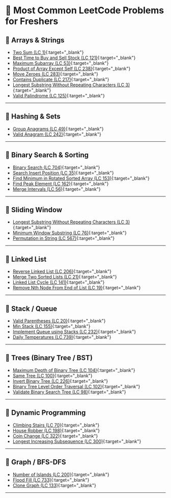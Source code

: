 # 📌 Most Common LeetCode Problems for Freshers

## 🔹 Arrays & Strings

- [Two Sum (LC 1)](https://leetcode.com/problems/two-sum/){\:target="\_blank"}
- [Best Time to Buy and Sell Stock (LC 121)](https://leetcode.com/problems/best-time-to-buy-and-sell-stock/){\:target="\_blank"}
- [Maximum Subarray (LC 53)](https://leetcode.com/problems/maximum-subarray/){\:target="\_blank"}
- [Product of Array Except Self (LC 238)](https://leetcode.com/problems/product-of-array-except-self/){\:target="\_blank"}
- [Move Zeroes (LC 283)](https://leetcode.com/problems/move-zeroes/){\:target="\_blank"}
- [Contains Duplicate (LC 217)](https://leetcode.com/problems/contains-duplicate/){\:target="\_blank"}
- [Longest Substring Without Repeating Characters (LC 3)](https://leetcode.com/problems/longest-substring-without-repeating-characters/){\:target="\_blank"}
- [Valid Palindrome (LC 125)](https://leetcode.com/problems/valid-palindrome/){\:target="\_blank"}

---

## 🔹 Hashing & Sets

- [Group Anagrams (LC 49)](https://leetcode.com/problems/group-anagrams/){\:target="\_blank"}
- [Valid Anagram (LC 242)](https://leetcode.com/problems/valid-anagram/){\:target="\_blank"}

---

## 🔹 Binary Search & Sorting

- [Binary Search (LC 704)](https://leetcode.com/problems/binary-search/){\:target="\_blank"}
- [Search Insert Position (LC 35)](https://leetcode.com/problems/search-insert-position/){\:target="\_blank"}
- [Find Minimum in Rotated Sorted Array (LC 153)](https://leetcode.com/problems/find-minimum-in-rotated-sorted-array/){\:target="\_blank"}
- [Find Peak Element (LC 162)](https://leetcode.com/problems/find-peak-element/){\:target="\_blank"}
- [Merge Intervals (LC 56)](https://leetcode.com/problems/merge-intervals/){\:target="\_blank"}

---

## 🔹 Sliding Window

- [Longest Substring Without Repeating Characters (LC 3)](https://leetcode.com/problems/longest-substring-without-repeating-characters/){\:target="\_blank"}
- [Minimum Window Substring (LC 76)](https://leetcode.com/problems/minimum-window-substring/){\:target="\_blank"}
- [Permutation in String (LC 567)](https://leetcode.com/problems/permutation-in-string/){\:target="\_blank"}

---

## 🔹 Linked List

- [Reverse Linked List (LC 206)](https://leetcode.com/problems/reverse-linked-list/){\:target="\_blank"}
- [Merge Two Sorted Lists (LC 21)](https://leetcode.com/problems/merge-two-sorted-lists/){\:target="\_blank"}
- [Linked List Cycle (LC 141)](https://leetcode.com/problems/linked-list-cycle/){\:target="\_blank"}
- [Remove Nth Node From End of List (LC 19)](https://leetcode.com/problems/remove-nth-node-from-end-of-list/){\:target="\_blank"}

---

## 🔹 Stack / Queue

- [Valid Parentheses (LC 20)](https://leetcode.com/problems/valid-parentheses/){\:target="\_blank"}
- [Min Stack (LC 155)](https://leetcode.com/problems/min-stack/){\:target="\_blank"}
- [Implement Queue using Stacks (LC 232)](https://leetcode.com/problems/implement-queue-using-stacks/){\:target="\_blank"}
- [Daily Temperatures (LC 739)](https://leetcode.com/problems/daily-temperatures/){\:target="\_blank"}

---

## 🔹 Trees (Binary Tree / BST)

- [Maximum Depth of Binary Tree (LC 104)](https://leetcode.com/problems/maximum-depth-of-binary-tree/){\:target="\_blank"}
- [Same Tree (LC 100)](https://leetcode.com/problems/same-tree/){\:target="\_blank"}
- [Invert Binary Tree (LC 226)](https://leetcode.com/problems/invert-binary-tree/){\:target="\_blank"}
- [Binary Tree Level Order Traversal (LC 102)](https://leetcode.com/problems/binary-tree-level-order-traversal/){\:target="\_blank"}
- [Validate Binary Search Tree (LC 98)](https://leetcode.com/problems/validate-binary-search-tree/){\:target="\_blank"}

---

## 🔹 Dynamic Programming

- [Climbing Stairs (LC 70)](https://leetcode.com/problems/climbing-stairs/){\:target="\_blank"}
- [House Robber (LC 198)](https://leetcode.com/problems/house-robber/){\:target="\_blank"}
- [Coin Change (LC 322)](https://leetcode.com/problems/coin-change/){\:target="\_blank"}
- [Longest Increasing Subsequence (LC 300)](https://leetcode.com/problems/longest-increasing-subsequence/){\:target="\_blank"}

---

## 🔹 Graph / BFS-DFS

- [Number of Islands (LC 200)](https://leetcode.com/problems/number-of-islands/){\:target="\_blank"}
- [Flood Fill (LC 733)](https://leetcode.com/problems/flood-fill/){\:target="\_blank"}
- [Clone Graph (LC 133)](https://leetcode.com/problems/clone-graph/){\:target="\_blank"}

---
